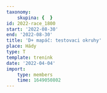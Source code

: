 ```yaml
---
taxonomy:
    skupina: {  }
id: 2022-race_1800
start: '2022-08-30'
end: '2022-08-30'
title: 'D+ mapáč: testovaci okruhy'
place: Hády
type: T
template: trenink
date: '2022-04-04'
import:
    type: members
    time: 1649050802
---
```


